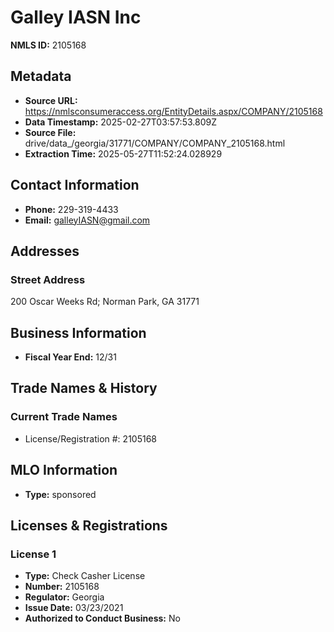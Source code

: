 # Galley IASN Inc

**NMLS ID:** 2105168

## Metadata
- **Source URL:** https://nmlsconsumeraccess.org/EntityDetails.aspx/COMPANY/2105168
- **Data Timestamp:** 2025-02-27T03:57:53.809Z
- **Source File:** drive/data_/georgia/31771/COMPANY/COMPANY_2105168.html
- **Extraction Time:** 2025-05-27T11:52:24.028929

## Contact Information
- **Phone:** 229-319-4433
- **Email:** galleyIASN@gmail.com

## Addresses
### Street Address
200 Oscar Weeks Rd; Norman Park, GA 31771

## Business Information
- **Fiscal Year End:** 12/31

## Trade Names & History
### Current Trade Names
- License/Registration #: 2105168

## MLO Information
- **Type:** sponsored

## Licenses & Registrations

### License 1
- **Type:** Check Casher License
- **Number:** 2105168
- **Regulator:** Georgia
- **Issue Date:** 03/23/2021
- **Authorized to Conduct Business:** No
